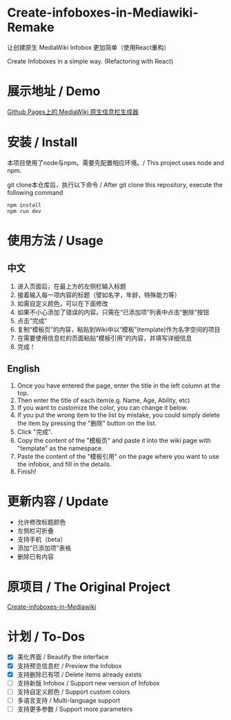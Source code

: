 # Create-infoboxes-in-Mediawiki-Remake
让创建原生 MediaWiki Infobox 更加简单（使用React重构）

Create Infoboxes in a simple way. (Refactoring with React)

# 展示地址 / Demo

[Github Pages上的 MediaWiki 原生信息栏生成器](https://heuluck.github.io/Create-infoboxes-in-Mediawiki-Remake/)

# 安装 / Install
本项目使用了node与npm。需要先配置相应环境。/ This project uses node and npm.

git clone本仓库后，执行以下命令 / After git clone this repository, execute the following command
```
npm install
npm run dev
```

# 使用方法 / Usage
## 中文
1. 进入页面后，在最上方的左侧栏输入标题
2. 接着输入每一项内容的标题（譬如名字，年龄，特殊能力等）
3. 如需自定义颜色，可以在下面修改
4. 如果不小心添加了错误的内容，只需在“已添加项”列表中点击“删除”按钮
5. 点击“完成”
6. 复制“模板页”的内容，粘贴到Wiki中以“模板”(template)作为名字空间的项目
7. 在需要使用信息栏的页面粘贴“模板引用”的内容，并填写详细信息
8. 完成！
## English
1. Once you have entered the page, enter the title in the left column at the top.
2. Then enter the title of each item(e.g. Name, Age, Ability, etc)
3. If you want to customize the color, you can change it below.
4. If you put the wrong item to the list by mistake, you could simply delete the item by pressing the "删除" button on the list. 
5. Click "完成".
6. Copy the content of the "模板页" and paste it into the wiki page with "template" as the namespace.
7. Paste the content of the "模板引用" on the page where you want to use the infobox, and fill in the details.
8. Finish!

# 更新内容 / Update
- 允许修改标题颜色
- 左侧栏可折叠
- 支持手机（beta）
- 添加“已添加项”表格
- 删除已有内容

# 原项目 / The Original Project

[Create-infoboxes-in-Mediawiki](https://github.com/Heuluck/Create-infoboxes-in-Mediawiki)

# 计划 / To-Dos

- [x] 美化界面 / Beautify the interface
- [x] 支持预览信息栏 / Preview the Infobox
- [x] 支持删除已有项 / Delete items already exists
- [ ] 支持新版 Infobox / Support new version of Infobox
- [ ] 支持自定义颜色 / Support custom colors
- [ ] 多语言支持 / Multi-language support
- [ ] 支持更多参数 / Support more parameters